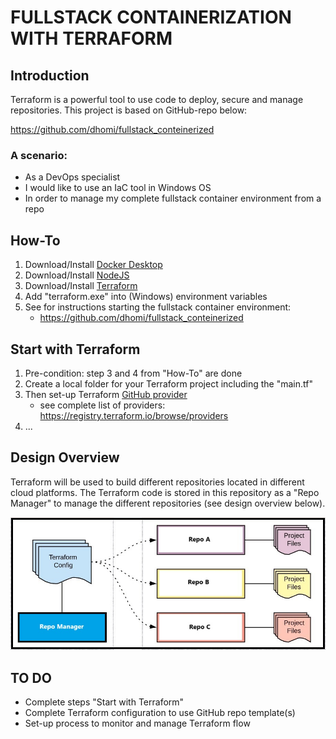 # FULLSTACK CONTAINERIZATION WITH TERRAFORM

## Introduction
Terraform is a powerful tool to use code to deploy, secure and manage repositories. This project is based on GitHub-repo below:

https://github.com/dhomi/fullstack_conteinerized 

### A scenario:
- As a DevOps specialist
- I would like to use an IaC tool in Windows OS
- In order to manage my complete fullstack container environment from a repo

## How-To
1) Download/Install [Docker Desktop](https://docs.docker.com/desktop/) 
2) Download/Install [NodeJS](https://nodejs.org/en/download/package-manager)
3) Download/Install [Terraform](https://developer.hashicorp.com/terraform/install)
4) Add "terraform.exe" into (Windows) environment variables
5) See for instructions starting the fullstack container environment: 
    - https://github.com/dhomi/fullstack_conteinerized 

## Start with Terraform

1) Pre-condition: step 3 and 4 from "How-To" are done
2) Create a local folder for your Terraform project including the "main.tf"
3) Then set-up Terraform [GitHub provider](https://registry.terraform.io/providers/integrations/github/latest/docs)
	- see complete list of providers: https://registry.terraform.io/browse/providers
4) ...

## Design Overview

Terraform will be used to build different repositories located in different cloud platforms. The Terraform code is stored in this repository as a "Repo Manager" to manage the different repositories (see design overview below).

![terraform flow](terraform/img/terraform_repo_flow.jpg)

## TO DO

- Complete steps "Start with Terraform"
- Complete Terraform configuration to use GitHub repo template(s)
- Set-up process to monitor and manage Terraform flow 